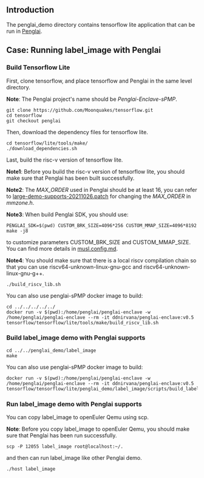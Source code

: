 ## Introduction

The penglai_demo directory contains tensorflow lite application that can be run in [Penglai](https://github.com/Penglai-Enclave/Penglai-Enclave-sPMP).

## Case: Running label_image with Penglai

### Build Tensorflow Lite

First, clone tensorflow, and place tensorflow and Penglai in the same level directory.

**Note**: The Penglai project's name should be *Penglai-Enclave-sPMP*.

    git clone https://github.com/Moonquakes/tensorflow.git
    cd tensorflow
    git checkout penglai

Then, download the dependency files for tensorflow lite.

    cd tensorflow/lite/tools/make/
    ./download_dependencies.sh

Last, build the risc-v version of tensorflow lite.

**Note1**: Before you build the risc-v version of tensorflow lite, you should make sure that Penglai has been built successfully.

**Note2**: The *MAX_ORDER* used in Penglai should be at least 16, you can refer to [large-demo-supports-20211026.patch](https://github.com/Penglai-Enclave/Penglai-Enclave-sPMP/blob/opensbi/patches/large-demo-supports-20211026.patch) for changing the *MAX_ORDER* in *mmzone.h*.

**Note3**: When build Penglai SDK, you should use:

    PENGLAI_SDK=$(pwd) CUSTOM_BRK_SIZE=4096*256 CUSTOM_MMAP_SIZE=4096*8192 make -j8

to customize parameters CUSTOM_BRK_SIZE and CUSTOM_MMAP_SIZE. You can find more details in [musl.config.md](https://github.com/Penglai-Enclave/penglai-sdk/blob/master/docs/musl.config.md).

**Note4**: You should make sure that there is a local riscv compilation chain so that you can use riscv64-unknown-linux-gnu-gcc and riscv64-unknown-linux-gnu-g++.

    ./build_riscv_lib.sh

You can also use penglai-sPMP docker image to build:

    cd ../../../../../
    docker run -v $(pwd):/home/penglai/penglai-enclave -w /home/penglai/penglai-enclave --rm -it ddnirvana/penglai-enclave:v0.5 tensorflow/tensorflow/lite/tools/make/build_riscv_lib.sh

### Build label_image demo with Penglai supports

    cd ../../penglai_demo/label_image
    make

You can also use penglai-sPMP docker image to build:

    docker run -v $(pwd):/home/penglai/penglai-enclave -w /home/penglai/penglai-enclave --rm -it ddnirvana/penglai-enclave:v0.5 tensorflow/tensorflow/lite/penglai_demo/label_image/scripts/build_label_image.sh

### Run label_image demo with Penglai supports
You can copy label_image to openEuler Qemu using scp.

**Note**: Before you copy label_image to openEuler Qemu, you should make sure that Penglai has been run successfully.

    scp -P 12055 label_image root@localhost:~/.

and then can run label_image like other Penglai demo.

    ./host label_image
